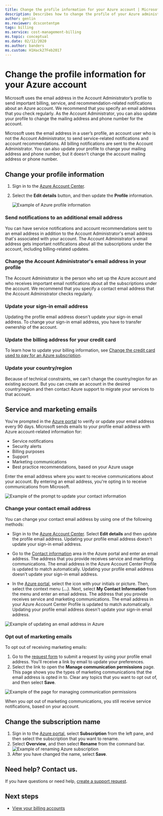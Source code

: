 ```yaml
---
title: Change the profile information for your Azure account | Microsoft Docs
description: Describes how to change the profile of your Azure administrative account and contact email address.
author: genlin
ms.reviewer: dcscontentpm
tags: billing
ms.service: cost-management-billing
ms.topic: conceptual
ms.date: 02/12/2020
ms.author: banders
ms.custom: H1Hack27Feb2017
---
```

# Change the profile information for your Azure account

Microsoft uses the email address in the Account Administrator’s profile to send important billing, service, and recommendation-related notifications about an Azure account. We recommend that you specify an email address that you check regularly. As the Account Administrator, you can also update your profile to change the mailing address and phone number for the account.

Microsoft uses the email address in a user’s profile, an account user who is not the Account Administrator, to send service-related notifications and account recommendations. All billing notifications are sent to the Account Administrator. You can also update your profile to change your mailing address and phone number, but it doesn't change the account mailing address or phone number.

## Change your profile information

1. Sign in to the [Azure Account Center](https://account.azure.com/subscriptions).
1. Select the **Edit details** button, and then update the **Profile** information.

   ![Example of Azure profile information](./media/change-azure-account-profile/profile.png)

### Send notifications to an additional email address

You can have service notifications and account recommendations sent to an email address in addition to the Account Administrator's email address that's associated with your account. The Account Administrator’s email address gets important notifications about all the subscriptions under the account, including billing-related updates.

### Change the Account Administrator's email address in your profile

The Account Administrator is the person who set up the Azure account and who receives important email notifications about all the subscriptions under the account. We recommend that you specify a contact email address that the Account Administrator checks regularly.

### Update your sign-in email address

Updating the profile email address doesn't update your sign-in email address. To change your sign-in email address, you have to transfer ownership of the account.

### Update the billing address for your credit card

To learn how to update your billing information, see [Change the credit card used to pay for an Azure subscription](change-credit-card.md).

### Update your country/region

Because of technical constraints, we can't change the country/region for an existing account. But you can create an account in the desired country/region and then contact Azure support to migrate your services to that account.

## Service and marketing emails

You're prompted in the [Azure portal](https://portal.azure.com) to verify or update your email address every 90 days. Microsoft sends emails to your profile email address with Azure account-related information for:

- Service notifications
- Security alerts
- Billing purposes
- Support
- Marketing communications
- Best practice recommendations, based on your Azure usage

Enter the email address where you want to receive communications about your account. By entering an email address, you're opting in to receive communications from Microsoft.

![Example of the prompt to update your contact information](./media/change-azure-account-profile/update-contact-information.png)

### Change your contact email address

You can change your contact email address by using one of the following methods:

* Sign in to the [Azure Account Center](https://account.azure.com/subscriptions). Select **Edit details** and then update the profile email address. Updating your profile email address doesn't update your sign-in email address.

* Go to the [Contact information](https://portal.azure.com/#blade/HubsExtension/ContactInfoBlade) area in the Azure portal and enter an email address. The address that you provide receives service and marketing communications. The email address in the Azure Account Center Profile is updated to match automatically. Updating your profile email address doesn't update your sign-in email address.

* In the [Azure portal](https://portal.azure.com/#blade/HubsExtension/ContactInfoBlade), select the icon with your initials or picture. Then, select the context menu (**...**). Next, select **My Contact Information** from the menu and enter an email address. The address that you provide receives service and marketing communications. The email address in your Azure Account Center Profile is updated to match automatically. Updating your profile email address doesn't update your sign-in email address.

![Example of updating an email address in Azure](./media/change-azure-account-profile/azure-contact-information.png)

### Opt out of marketing emails

To opt out of receiving marketing emails:

1. Go to the [request form](https://account.microsoft.com/profile/permissions-link-request) to submit a request by using your profile email address. You'll receive a link by email to update your preferences.
2. Select the link to open the **Manage communication permissions** page. This page shows you the types of marketing communications that the email address is opted in to. Clear any topics that you want to opt out of, and then select **Save**.

![Example of the page for managing communication permissions](./media/change-azure-account-profile/manage-communication-permissions.png)

When you opt out of marketing communications, you still receive service notifications, based on your account.

## Change the subscription name

1. Sign in to the [Azure portal](https://portal.azure.com), select **Subscription** from the left pane, and then select the subscription that you want to rename.
1. Select **Overview**, and then select **Rename** from the command bar.
    ![Example of renaming Azure subscription](./media/change-azure-account-profile/rename-sub.png)
1. After you have changed the name, select **Save**.

## Need help? Contact us.

If you have questions or need help, [create a support request](https://go.microsoft.com/fwlink/?linkid=2083458).

## Next steps
- [View your billing accounts](view-all-accounts.md)
